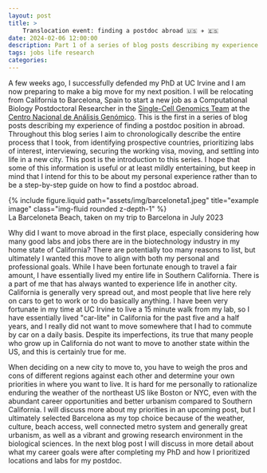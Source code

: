```yaml
---
layout: post
title: > 
    Translocation event: finding a postdoc abroad 🇺🇸 ✈️ 🇪🇸
date: 2024-02-06 12:00:00
description: Part 1 of a series of blog posts describing my experience as an American finding a postdoctoral researcher position abroad.
tags: jobs life research
categories: 
---
```



A few weeks ago, I successfully defended my PhD at UC Irvine and I am now preparing to make a big move for my next position. I will be relocating from California to Barcelona, Spain to start a new job as a Computational Biology Postdoctoral Researcher in the [Single-Cell Genomics Team](https://www.cnag.eu/teams/genome-research-unit/single-cell-genomics-team) at the [Centro Nacional de Análisis Genómico](https://www.cnag.eu/). This is the first in a series of blog posts describing my experience of finding a postdoc position in abroad. Throughout this blog series I aim to chronologically describe the entire process that I took, from identifying prospective countries, prioritizing labs of interest, interviewing, securing the working visa, moving, and settling into life in a new city. This post is the introduction to this series. I hope that some of this information is useful or at least mildly entertaining, but keep in mind that I intend for this to be about my personal experience rather than to be a step-by-step guide on how to find a postdoc abroad.


<div class="row">
    <div class="col-sm mt-3 mt-md-0">
        {% include figure.liquid path="assets/img/barceloneta1.jpeg" title="example image" class="img-fluid rounded z-depth-1" %}
    </div>
</div>
<div class="caption">
    La Barceloneta Beach, taken on my trip to Barcelona in July 2023
</div>


Why did I want to move abroad in the first place, especially considering how many good labs and jobs there are in the biotechnology industry in my home state of California? There are potentially too many reasons to list, but ultimately I wanted this move to align with both my personal and professional goals. While I have been fortunate enough to travel a fair amount, I have essentially lived my entire life in Southern California. There is a part of me that has always wanted to experience life in another city. California is generally very spread out, and most people that live here rely on cars to get to work or to do basically anything. I have been very fortunate in my time at UC Irvine to live a 15 minute walk from my lab, so I have essentially lived "car-lite" in California for the past five and a half years, and I really did not want to move somewhere that I had to commute by car on a daily basis. Despite its imperfections, its true that many people who grow up in California do not want to move to another state within the US, and this is certainly true for me.

When deciding on a new city to move to, you have to weigh the pros and cons of different regions against each other and determine your own priorities in where you want to live. It is hard for me personally to rationalize enduring the weather of the northeast US like Boston or NYC, even with the abundant career opportunities and better urbanism compared to Southern California. I will discuss more about my priorities in an upcoming post, but I ultimately selected Barcelona as my top choice because of the weather, culture, beach access, well connected metro system and generally great urbanism, as well as a vibrant and growing research environment in the biological sciences. In the next blog post I will discuss in more detail about what my career goals were after completing my PhD and how I prioritized locations and labs for my postdoc.

<!-- 

Notes:

Outline of finding a postdoc abroad blog posts. Not sure how to split them up.

First post should definitely be an overview.

* What did I want to do after PhD? From a life perspective and from a career perspective.

* Prioritizing what I wanted in my next career move. What type of work? What field? Location? Weather? Urban? What kind of lab? 

* Making a list of places and getting in touch with people.

* Europe trip / interview summary 

* Job offer and visa stuff 

* Logistical nightmare: defending my thesis, interim postdoc position, moving

* Conclusion / life in Barcelona?

aaaaaa -->